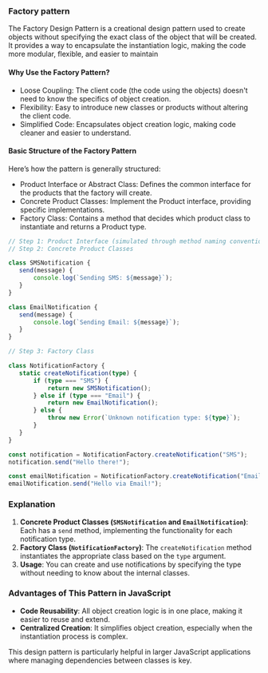 ### Factory pattern
The Factory Design Pattern is a creational design pattern used to 
create objects without specifying the exact class of the object that will be created. It provides a way to encapsulate the instantiation logic, making the code more modular, flexible, and easier to maintain

#### Why Use the Factory Pattern?
- Loose Coupling: The client code (the code using the objects) doesn't need to know the specifics of object creation.
- Flexibility: Easy to introduce new classes or products without altering the client code.
- Simplified Code: Encapsulates object creation logic, making code cleaner and easier to understand.

#### Basic Structure of the Factory Pattern
Here’s how the pattern is generally structured:

- Product Interface or Abstract Class: Defines the common interface for the products that the factory will create.
- Concrete Product Classes: Implement the Product interface, providing specific implementations.
- Factory Class: Contains a method that decides which product class to instantiate and returns a Product type.

 ```ts
// Step 1: Product Interface (simulated through method naming convention)
// Step 2: Concrete Product Classes

class SMSNotification {
    send(message) {
        console.log(`Sending SMS: ${message}`);
    }
}

class EmailNotification {
    send(message) {
        console.log(`Sending Email: ${message}`);
    }
}

// Step 3: Factory Class

class NotificationFactory {
    static createNotification(type) {
        if (type === "SMS") {
            return new SMSNotification();
        } else if (type === "Email") {
            return new EmailNotification();
        } else {
            throw new Error(`Unknown notification type: ${type}`);
        }
    }
}

const notification = NotificationFactory.createNotification("SMS");
notification.send("Hello there!");

const emailNotification = NotificationFactory.createNotification("Email");
emailNotification.send("Hello via Email!");
 ```
### Explanation

1.  **Concrete Product Classes (`SMSNotification` and `EmailNotification`)**: Each has a `send` method, implementing the functionality for each notification type.
2.  **Factory Class (`NotificationFactory`)**: The `createNotification` method instantiates the appropriate class based on the `type` argument.
3.  **Usage**: You can create and use notifications by specifying the type without needing to know about the internal classes.

### Advantages of This Pattern in JavaScript

-   **Code Reusability**: All object creation logic is in one place, making it easier to reuse and extend.
-   **Centralized Creation**: It simplifies object creation, especially when the instantiation process is complex.

This design pattern is particularly helpful in larger JavaScript applications where managing dependencies between classes is key.

